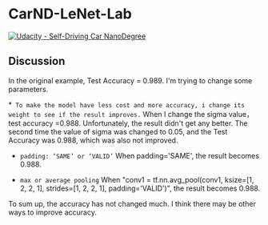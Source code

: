 # CarND-LeNet-Lab
[![Udacity - Self-Driving Car NanoDegree](https://s3.amazonaws.com/udacity-sdc/github/shield-carnd.svg)](http://www.udacity.com/drive)


## Discussion
In the original example, Test Accuracy = 0.989. I'm trying to change some parameters.

*` To make the model have less cost and more accuracy, i change its weight to see if the result improves.` When I change the sigma value，  test accuracy =0.988. Unfortunately, the result didn't get any better. The second time the value of sigma was changed to 0.05, and the Test Accuracy was 0.988, which was also not improved.

* `padding: ‘SAME’ or ‘VALID’`
 When padding='SAME', the result becomes 0.988.
 
 * `max or average pooling`
  When "conv1 = tf.nn.avg_pool(conv1, ksize=[1, 2, 2, 1], strides=[1, 2, 2, 1], padding='VALID')", the result becomes 0.988.

To sum up, the accuracy has not changed much. I think there may be other ways to improve accuracy.
